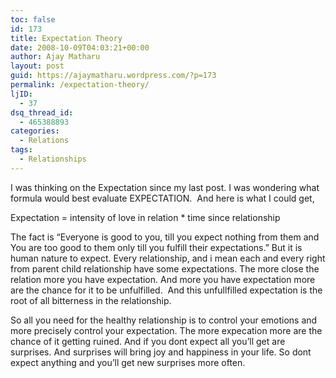 ```yaml
---
toc: false
id: 173
title: Expectation Theory
date: 2008-10-09T04:03:21+00:00
author: Ajay Matharu
layout: post
guid: https://ajaymatharu.wordpress.com/?p=173
permalink: /expectation-theory/
ljID:
  - 37
dsq_thread_id:
  - 465388893
categories:
  - Relations
tags:
  - Relationships
---
```

I was thinking on the Expectation since my last post. I was wondering what formula would best evaluate EXPECTATION.  And here is what I could get,

Expectation = intensity of love in relation * time since relationship

The fact is &#8220;Everyone is good to you, till you expect nothing from them and You are too good to them only till you fulfill their expectations.&#8221; But it is human nature to expect. Every relationship, and i mean each and every right from parent child relationship have some expectations. The more close the relation more you have expectation. And more you have expectation more are the chance for it to be unfulfilled.  And this unfullfilled expectation is the root of all bitterness in the relationship.

So all you need for the healthy relationship is to control your emotions and more precisely control your expectation. The more expecation more are the chance of it getting ruined. And if you dont expect all you&#8217;ll get are surprises. And surprises will bring joy and happiness in your life. So dont expect anything and you&#8217;ll get new surprises more often.
